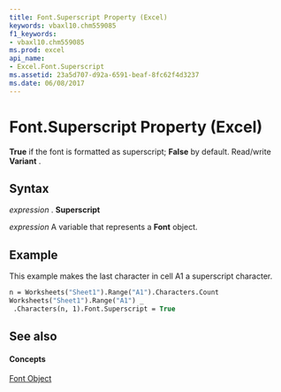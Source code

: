 ```yaml
---
title: Font.Superscript Property (Excel)
keywords: vbaxl10.chm559085
f1_keywords:
- vbaxl10.chm559085
ms.prod: excel
api_name:
- Excel.Font.Superscript
ms.assetid: 23a5d707-d92a-6591-beaf-8fc62f4d3237
ms.date: 06/08/2017
---
```



# Font.Superscript Property (Excel)

 **True** if the font is formatted as superscript; **False** by default. Read/write **Variant** .


## Syntax

 _expression_ . **Superscript**

 _expression_ A variable that represents a **Font** object.


## Example

This example makes the last character in cell A1 a superscript character.


```vb
n = Worksheets("Sheet1").Range("A1").Characters.Count 
Worksheets("Sheet1").Range("A1") _ 
 .Characters(n, 1).Font.Superscript = True
```


## See also


#### Concepts


[Font Object](font-object-excel.md)


